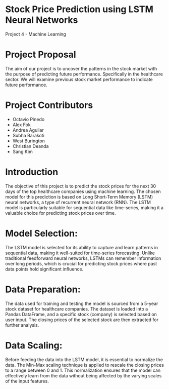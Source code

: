 # Stock Price Prediction using LSTM Neural Networks
Project 4 - Machine Learning

# Project Proposal
The aim of our project is to uncover the patterns in the stock market with the purpose of predicting future performance. Specifically in the healthcare sector. We will examine previous stock market performance to indicate future performance.

# Project Contributors
* Octavio Pinedo
* Alex Fok
* Andrea Aguilar
* Subha Barakoti
* West Burington
* Christian Deanda
* Sang Kim

# Introduction
The objective of this project is to predict the stock prices for the next 30 days of the top healthcare companies using machine learning. The chosen model for this prediction is based on Long Short-Term Memory (LSTM) neural networks, a type of recurrent neural network (RNN). The LSTM model is particularly suitable for sequential data like time-series, making it a valuable choice for predicting stock prices over time.
# Model Selection:
The LSTM model is selected for its ability to capture and learn patterns in sequential data, making it well-suited for time-series forecasting. Unlike traditional feedforward neural networks, LSTMs can remember information over long periods, which is crucial for predicting stock prices where past data points hold significant influence.
# Data Preparation:
The data used for training and testing the model is sourced from a 5-year stock dataset for healthcare companies. The dataset is loaded into a Pandas DataFrame, and a specific stock (company) is selected based on user input. The closing prices of the selected stock are then extracted for further analysis.
# Data Scaling:
Before feeding the data into the LSTM model, it is essential to normalize the data. The Min-Max scaling technique is applied to rescale the closing prices to a range between 0 and 1. This normalization ensures that the model can effectively learn from the data without being affected by the varying scales of the input features.


